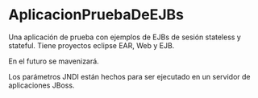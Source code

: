 # AplicacionPruebaDeEJBs
Una aplicación de prueba con ejemplos de EJBs de sesión stateless y stateful. Tiene proyectos eclipse EAR, Web y EJB.

En el futuro se mavenizará.

Los parámetros JNDI están hechos para ser ejecutado en un servidor de aplicaciones JBoss.
